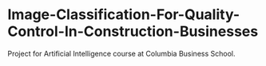 # Image-Classification-For-Quality-Control-In-Construction-Businesses
Project for Artificial Intelligence course at Columbia Business School. 
